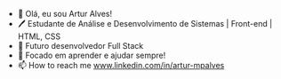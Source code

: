 - 👋 Olá, eu sou Artur Alves!
- 🖊 Estudante de Análise e Desenvolvimento de Sistemas | Front-end | HTML, CSS
- 📙 Futuro desenvolvedor Full Stack
- 💞️ Focado em aprender e ajudar sempre!
- 📫 How to reach me www.linkedin.com/in/artur-mpalves

<!---
TutsAlves/TutsAlves is a ✨ special ✨ repository because its `README.md` (this file) appears on your GitHub profile.
You can click the Preview link to take a look at your changes.
--->
